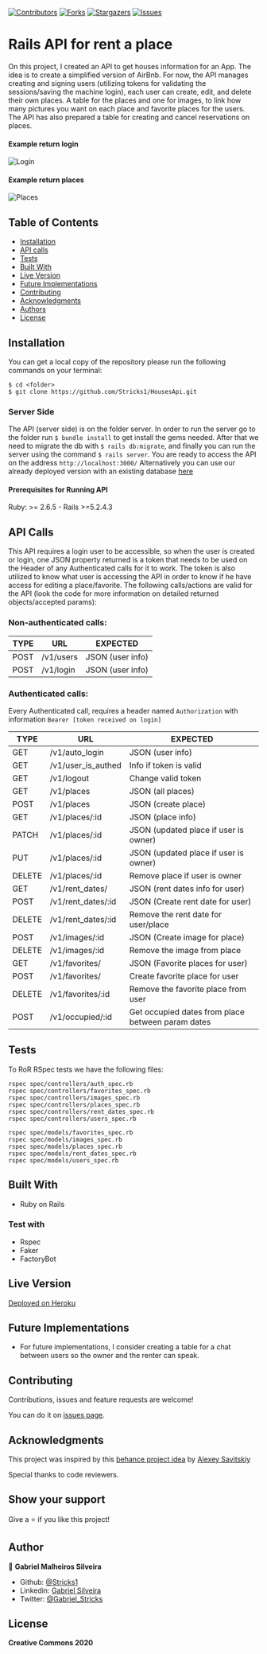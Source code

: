 [![Contributors][contributors-shield]][contributors-url]
[![Forks][forks-shield]][forks-url]
[![Stargazers][stars-shield]][stars-url]
[![Issues][issues-shield]][issues-url]

# Rails API for rent a place

On this project, I created an API to get houses information for an App. The idea is to create a simplified version of AirBnb. For now, the API manages creating and signing users (utilizing tokens for validating the sessions/saving the machine login), each user can create, edit, and delete their own places. A table for the places and one for images, to link how many pictures you want on each place and favorite places for the users. The API has also prepared a table for creating and cancel reservations on places.

#### Example return login
![Login](./loginSS.png)

#### Example return places
![Places](./placesSS.png)

## Table of Contents

- [Installation](#installation)
- [API calls](#api-calls)
- [Tests](#tests)
- [Built With](#built-with)
- [Live Version](#live-version)
- [Future Implementations](#future-implementations)
- [Contributing](#contributing)
- [Acknowledgments](#acknowledgments)
- [Authors](#author)
- [License](#license)

## Installation

You can get a local copy of the repository please run the following commands on your terminal:

```
$ cd <folder>
$ git clone https://github.com/Stricks1/HousesApi.git
```

### Server Side

The API (server side) is on the folder server. In order to run the server go to the folder run `$ bundle install` to get install the gems needed. After that we need to migrate the db with `$ rails db:migrate`, and finally you can run the server using the command `$ rails server`.
You are ready to access the API on the address `http://localhost:3000/`
Alternatively you can use our already deployed version with an existing database [here](https://houses-api-be.herokuapp.com/)

#### Prerequisites for Running API

Ruby: >= 2.6.5 - Rails >=5.2.4.3

## API Calls

This API requires a login user to be accessible, so when the user is created or login, one JSON property returned is a token that needs to be used on the Header of any Authenticated calls for it to work. The token is also utilized to know what user is accessing the API in order to know if he have access for editing a place/favorite.
The following calls/actions are valid for the API (look the code for more information on detailed returned objects/accepted params):

### Non-authenticated calls:

| TYPE          | URL           | EXPECTED        |
| ------------- | ------------- | --------------- |
| POST          | /v1/users     | JSON (user info)|
| POST          | /v1/login     | JSON (user info)|

### Authenticated calls:

Every Authenticated call, requires a header named 
`Authorization`
with information `Bearer [token received on login]`

| TYPE          | URL                | EXPECTED                                          |
| ------------- | ------------------ | ------------------------------------------------- |
| GET           | /v1/auto_login     | JSON (user info)                                  |
| GET           | /v1/user_is_authed | Info if token is valid                            |
| GET           | /v1/logout         | Change valid token                                |
| GET           | /v1/places         | JSON (all places)                                 |
| POST          | /v1/places         | JSON (create place)                               |
| GET           | /v1/places/:id     | JSON (place info)                                 |
| PATCH         | /v1/places/:id     | JSON (updated place if user is owner)             |
| PUT           | /v1/places/:id     | JSON (updated place if user is owner)             |
| DELETE        | /v1/places/:id     | Remove place if user is owner                     |
| GET           | /v1/rent_dates/    | JSON (rent dates info for user)                   |
| POST          | /v1/rent_dates/:id | JSON (Create rent date for user)                  |
| DELETE        | /v1/rent_dates/:id | Remove the rent date for user/place               |
| POST          | /v1/images/:id     | JSON (Create image for place)                     |
| DELETE        | /v1/images/:id     | Remove the image from place                       |
| GET           | /v1/favorites/     | JSON (Favorite places for user)                   |
| POST          | /v1/favorites/     | Create favorite place for user                    |
| DELETE        | /v1/favorites/:id  | Remove the favorite place from user               |
| POST          | /v1/occupied/:id   | Get occupied dates from place between param dates |

## Tests

To RoR RSpec tests we have the following files:

```
rspec spec/controllers/auth_spec.rb
rspec spec/controllers/favorites_spec.rb
rspec spec/controllers/images_spec.rb
rspec spec/controllers/places_spec.rb
rspec spec/controllers/rent_dates_spec.rb
rspec spec/controllers/users_spec.rb
```

```
rspec spec/models/favorites_spec.rb
rspec spec/models/images_spec.rb
rspec spec/models/places_spec.rb
rspec spec/models/rent_dates_spec.rb
rspec spec/models/users_spec.rb
```


## Built With

- Ruby on Rails

### Test with

- Rspec
- Faker
- FactoryBot

## Live Version

[Deployed on Heroku](https://houses-api-be.herokuapp.com/)

## Future Implementations

- For future implementations, I consider creating a table for a chat between users so the owner and the renter can speak.

## Contributing

Contributions, issues and feature requests are welcome!

You can do it on [issues page](issues/).

## Acknowledgments

This project was inspired by this [behance project idea](https://www.behance.net/gallery/37706679/Circle-(Landing-page-Dashboard-Mobile-App)) by [Alexey Savitskiy](https://www.behance.net/alexey_savitskiy)

Special thanks to code reviewers.

## Show your support

Give a ⭐️ if you like this project!

## Author

👤 **Gabriel Malheiros Silveira**

- Github: [@Stricks1](https://github.com/Stricks1)
- Linkedin: [Gabriel Silveira](https://linkedin.com/in/gabriel-malheiros-silveira/)
- Twitter: [@Gabriel_Stricks](https://twitter.com/Gabriel_Stricks)

## License

<strong>Creative Commons 2020</strong>

<!-- MARKDOWN LINKS & IMAGES -->

[contributors-shield]: https://img.shields.io/github/contributors/stricks1/HousesApi.svg?style=flat-square
[contributors-url]: https://github.com/stricks1/HousesApi/graphs/contributors
[forks-shield]: https://img.shields.io/github/forks/stricks1/HousesApi.svg?style=flat-square
[forks-url]: https://github.com/stricks1/HousesApi/network/members
[stars-shield]: https://img.shields.io/github/stars/stricks1/HousesApi.svg?style=flat-square
[stars-url]: https://github.com/stricks1/HousesApi/stargazers
[issues-shield]: https://img.shields.io/github/issues/stricks1/HousesApi.svg?style=flat-square
[issues-url]: https://github.com/stricks1/HousesApi/issues
